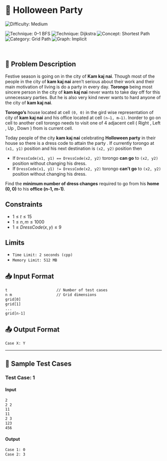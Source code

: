 # 🎃 Holloween Party

![Difficulty: Medium](https://img.shields.io/badge/Difficulty-Medium-orange?style=for)

![Technique: 0–1 BFS](https://img.shields.io/badge/0–1%20BFS-blue?style=for)
![Technique: Dijkstra](https://img.shields.io/badge/Dijkstra-blue?style=for)
![Concept: Shortest Path](https://img.shields.io/badge/Shortest%20Path-yellow?style=for)
![Category: Grid Path](https://img.shields.io/badge/Grid%20Path-lightgrey?style=for)
![Graph: Implicit](https://img.shields.io/badge/Graph-Implicit-brightgreen?style=for)

<br>

## 📝 Problem Description

Festive season is going on in the city of **Kam kaj nai**. Though most of the people in the city of **kam kaj nai** aren’t serious about their work and their main motivation of living is do a party in every day. **Torongo** being most sincere person in the city of **kam kaj nai** never wants to take day off for this unnecessary parties. But he is also very kind never wants to hard anyone of the city of **kam kaj nai**.

**Torongo’s** house located at cell `(0, 0)` in the gird wise representation of city of **kam kaj nai** and his office located at cell `(n–1, m–1)`. Inorder to go on cell to another cell torongo needs to visit one of 4 adjacent cell ( Right , Left , Up , Down ) from is current cell.

Today people of the city **kam kaj nai** celebrating **Holloween party** in their house so there is a dress code to attain the party . If currently torongo at `(x1, y1)` position and his next destination is `(x2, y2)` position then
- If `DressCode(x1, y1) == DressCode(x2, y2)` torongo **can go** to `(x2, y2)` position without changing his dress.
- If `DressCode(x1, y1) != DressCode(x2, y2)` torongo **can’t go** to `(x2, y2)` position without changing his dress.
  
Find the **minimum number of dress changes** required to go from his **home (0, 0)** to his **office (n-1, m-1)**.

## Constraints
- $1 ≤ t ≤ 15$
- $1 ≤ n, m ≤ 1000$
- $1 ≤ DressCode(x, y) ≤ 9$

## Limits
- `Time Limit: 2 seconds (cpp)`
- `Memory Limit: 512 MB`
  

## 📥 Input Format

```txt
t                      // Number of test cases
n m                    // Grid dimensions
grid[0]
grid[1]
...
grid[n-1]
```

## 📤 Output Format
```txt
Case X: Y
```

---

## 🧪 Sample Test Cases

### Test Case: 1

#### Input
```txt
2
2 2
11
11
2 3
123
456
```


#### Output
```txt
Case 1: 0
Case 2: 3
```
